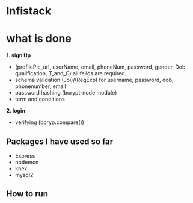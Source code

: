 # Infistack

# what is done
**1. sign Up**
 - (profilePic_url, userName, email, phoneNum, password, gender, Dob, qualification, T_and_C) all feilds are required.
  - schema validation (Joi)/(RegExp) for username, password, dob, phonenumber, email
  - password hashing (bcrypt-node module)
  - term and conditions

**2. login**
 - verifying (bcryp.compare())

## Packages I have used so far
 - Express
 - nodemon
 - knex
 - mysql2

## How to run
